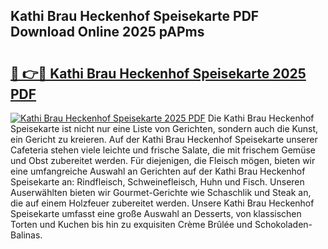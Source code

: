 ## Kathi Brau Heckenhof Speisekarte PDF Download Online 2025 pAPms

# <h2><a href="http://gcbqsy.nevu.top/?p=Kathi+Brau+Heckenhof+Speisekarte">🔗 👉🔴 Kathi Brau Heckenhof Speisekarte 2025 PDF</a></h2>

[![Kathi Brau Heckenhof Speisekarte 2025 PDF](https://i.imgur.com/dBaPXMq.png)](http://gcbqsy.nevu.top/?p=Kathi+Brau+Heckenhof+Speisekarte)
Die Kathi Brau Heckenhof Speisekarte ist nicht nur eine Liste von Gerichten, sondern auch die Kunst, ein Gericht zu kreieren. Auf der Kathi Brau Heckenhof Speisekarte unserer Cafeteria stehen viele leichte und frische Salate, die mit frischem Gemüse und Obst zubereitet werden. Für diejenigen, die Fleisch mögen, bieten wir eine umfangreiche Auswahl an Gerichten auf der Kathi Brau Heckenhof Speisekarte an: Rindfleisch, Schweinefleisch, Huhn und Fisch. Unseren Auserwählten bieten wir Gourmet-Gerichte wie Schaschlik und Steak an, die auf einem Holzfeuer zubereitet werden. Unsere Kathi Brau Heckenhof Speisekarte umfasst eine große Auswahl an Desserts, von klassischen Torten und Kuchen bis hin zu exquisiten Crème Brûlée und Schokoladen-Balinas.
